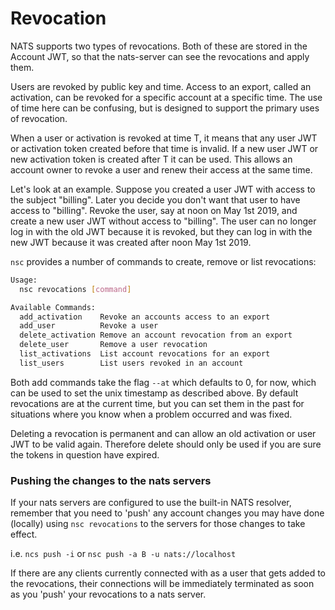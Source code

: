 # Revocation

NATS supports two types of revocations. Both of these are stored in the Account JWT, so that the nats-server can see the revocations and apply them.

Users are revoked by public key and time. Access to an export, called an activation, can be revoked for a specific account at a specific time. The use of time here can be confusing, but is designed to support the primary uses of revocation.

When a user or activation is revoked at time T, it means that any user JWT or activation token created before that time is invalid. If a new user JWT or new activation token is created after T it can be used. This allows an account owner to revoke a user and renew their access at the same time.

Let's look at an example. Suppose you created a user JWT with access to the subject "billing". Later you decide you don't want that user to have access to "billing". Revoke the user, say at noon on May 1st 2019, and create a new user JWT without access to "billing". The user can no longer log in with the old JWT because it is revoked, but they can log in with the new JWT because it was created after noon May 1st 2019.

`nsc` provides a number of commands to create, remove or list revocations:

```bash
Usage:
  nsc revocations [command]

Available Commands:
  add_activation    Revoke an accounts access to an export
  add_user          Revoke a user
  delete_activation Remove an account revocation from an export
  delete_user       Remove a user revocation
  list_activations  List account revocations for an export
  list_users        List users revoked in an account
```

Both add commands take the flag `--at` which defaults to 0, for now, which can be used to set the unix timestamp as described above. By default revocations are at the current time, but you can set them in the past for situations where you know when a problem occurred and was fixed.

Deleting a revocation is permanent and can allow an old activation or user JWT to be valid again. Therefore delete should only be used if you are sure the tokens in question have expired.

### Pushing the changes to the nats servers

If your nats servers are configured to use the built-in NATS resolver, remember that you need to 'push' any account changes you may have done (locally) using `nsc revocations` to the servers for those changes to take effect.

i.e. `ncs push -i` or `nsc push -a B -u nats://localhost`

If there are any clients currently connected with as a user that gets added to the revocations, their connections will be immediately terminated as soon as you 'push' your revocations to a nats server.
